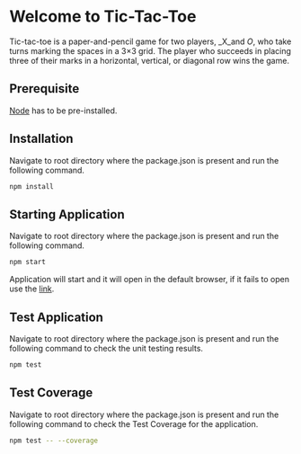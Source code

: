 # Welcome to Tic-Tac-Toe

Tic-tac-toe is a paper-and-pencil game for two players, _X_and _O_, who take turns marking the spaces in a 3×3 grid. The player who succeeds in placing three of their marks in a horizontal, vertical, or diagonal row wins the game.

## Prerequisite

[Node](https://nodejs.org/en/) has to be pre-installed.

## Installation

Navigate to root directory where the package.json is present and run the following command.

```bash
npm install
```

## Starting Application

Navigate to root directory where the package.json is present and run the following command.

```bash
npm start
```
Application will start and it will open in the default browser, if it fails to open use the [link](http://localhost:3000/).

## Test Application

Navigate to root directory where the package.json is present and run the following command to check the unit testing results.

```bash
npm test
```
## Test Coverage

Navigate to root directory where the package.json is present and run the following command to check the Test Coverage for the application.

```bash
npm test -- --coverage
```
